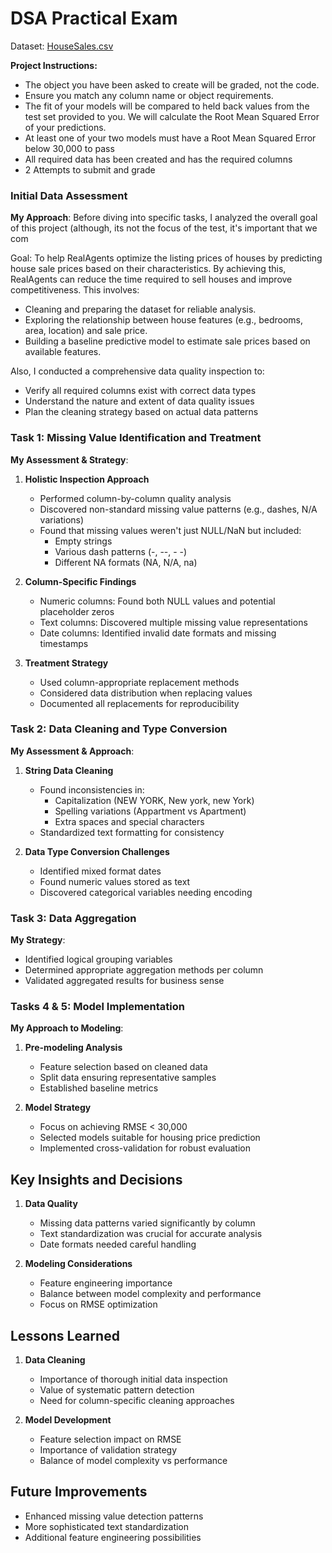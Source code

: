 # DSA Practical Exam
Dataset: [HouseSales.csv](https://github.com/snoowbirvd/Data-Scientist-Assoc.-Practical-Exam/blob/62cdec419d676ac7ebe4ba0650c76f2b9befa1ad/house_sales.csv)

**Project Instructions:**
- The object you have been asked to create will be graded, not the code.
- Ensure you match any column name or object requirements.
- The fit of your models will be compared to held back values from the test set provided to you. We will calculate the Root Mean Squared Error of your predictions.
- At least one of your two models must have a Root Mean Squared Error below 30,000 to pass
- All required data has been created and has the required columns
- 2 Attempts to submit and grade 

### Initial Data Assessment
**My Approach**: Before diving into specific tasks, I analyzed the overall goal of this project (although, its not the focus of the test, it's important that we com

Goal: To help RealAgents optimize the listing prices of houses by predicting house sale prices based on their characteristics. By achieving this, RealAgents can reduce the time required to sell houses and improve competitiveness. This involves:

- Cleaning and preparing the dataset for reliable analysis.
- Exploring the relationship between house features (e.g., bedrooms, area, location) and sale price.
- Building a baseline predictive model to estimate sale prices based on available features.

Also, I conducted a comprehensive data quality inspection to:
- Verify all required columns exist with correct data types
- Understand the nature and extent of data quality issues
- Plan the cleaning strategy based on actual data patterns

### Task 1: Missing Value Identification and Treatment
**My Assessment & Strategy**:
1. **Holistic Inspection Approach**
   - Performed column-by-column quality analysis
   - Discovered non-standard missing value patterns (e.g., dashes, N/A variations)
   - Found that missing values weren't just NULL/NaN but included:
     - Empty strings
     - Various dash patterns (-, --, - -)
     - Different NA formats (NA, N/A, na)

2. **Column-Specific Findings**
   - Numeric columns: Found both NULL values and potential placeholder zeros
   - Text columns: Discovered multiple missing value representations
   - Date columns: Identified invalid date formats and missing timestamps

3. **Treatment Strategy**
   - Used column-appropriate replacement methods
   - Considered data distribution when replacing values
   - Documented all replacements for reproducibility

### Task 2: Data Cleaning and Type Conversion
**My Assessment & Approach**:

1. **String Data Cleaning**
   - Found inconsistencies in:
     - Capitalization (NEW YORK, New york, new York)
     - Spelling variations (Appartment vs Apartment)
     - Extra spaces and special characters
   - Standardized text formatting for consistency

2. **Data Type Conversion Challenges**
   - Identified mixed format dates
   - Found numeric values stored as text
   - Discovered categorical variables needing encoding

### Task 3: Data Aggregation
**My Strategy**:
- Identified logical grouping variables
- Determined appropriate aggregation methods per column
- Validated aggregated results for business sense

### Tasks 4 & 5: Model Implementation
**My Approach to Modeling**:
1. **Pre-modeling Analysis**
   - Feature selection based on cleaned data
   - Split data ensuring representative samples
   - Established baseline metrics

2. **Model Strategy**
   - Focus on achieving RMSE < 30,000
   - Selected models suitable for housing price prediction
   - Implemented cross-validation for robust evaluation

## Key Insights and Decisions
1. **Data Quality**
   - Missing data patterns varied significantly by column
   - Text standardization was crucial for accurate analysis
   - Date formats needed careful handling

2. **Modeling Considerations**
   - Feature engineering importance
   - Balance between model complexity and performance
   - Focus on RMSE optimization

## Lessons Learned
1. **Data Cleaning**
   - Importance of thorough initial data inspection
   - Value of systematic pattern detection
   - Need for column-specific cleaning approaches

2. **Model Development**
   - Feature selection impact on RMSE
   - Importance of validation strategy
   - Balance of model complexity vs performance

## Future Improvements
- Enhanced missing value detection patterns
- More sophisticated text standardization
- Additional feature engineering possibilities
